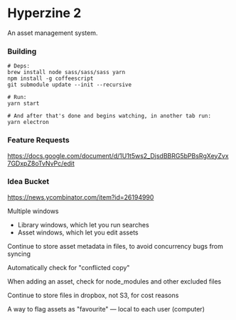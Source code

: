 # Hyperzine 2

An asset management system.

### Building

```
# Deps:
brew install node sass/sass/sass yarn
npm install -g coffeescript
git submodule update --init --recursive

# Run:
yarn start

# And after that's done and begins watching, in another tab run:
yarn electron
```

### Feature Requests

https://docs.google.com/document/d/1U1t5ws2_DjsdBBRG5bPBsRgXeyZvx7GDxpZ8oTvNvPc/edit

### Idea Bucket

https://news.ycombinator.com/item?id=26194990

Multiple windows
* Library windows, which let you run searches
* Asset windows, which let you edit assets

Continue to store asset metadata in files, to avoid concurrency bugs from syncing

Automatically check for "conflicted copy"

When adding an asset, check for node_modules and other excluded files

Continue to store files in dropbox, not S3, for cost reasons

A way to flag assets as "favourite" — local to each user (computer)
